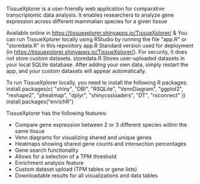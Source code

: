 TissueXplorer is a user-friendly web application for comparative transcriptomic data analysis. It enables researchers to analyze gene expression across different mammalian species for a given tissue

Available online in https://tissuexplorer.shinyapps.io/TissueXplorer/
&
You can run TissueXplorer locally using RStudio by running the file "app.R" or "storedata.R" in this repository
app.R          Standard version used for deployment (in https://tissuexplorer.shinyapps.io/TissueXplorer/). For security, it does not store custom datasets.
storedata.R    Stores user-uploaded datasets in your local SQLite database. After adding your own data, simply restart the app, and your custom datasets will appear automatically.
 

To run TissueXplorer locally, you need to install the following R packages:
install.packages(c(
  "shiny", "DBI", "RSQLite", "VennDiagram", "ggplot2", "reshape2",
  "pheatmap", "dplyr", "shinycssloaders", "DT", "rsconnect"
))
install.packages("enrichR")

TissueXplorer has the following features:
- Compare gene expression between 2 or 3 different species within the same tissue
- Venn diagrams for visualizing shared and unique genes
- Heatmaps showing shared gene counts and intersection percentages
- Gene search functionality
- Allows for a selection of a TPM threshold
- Enrichment analysis feature
- Custom dataset upload (TPM tables or gene lists)
- Downloadable results for all visualizations and data tables

